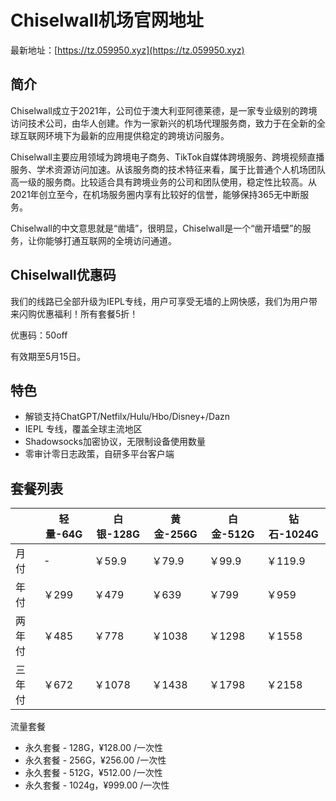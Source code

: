 # Chiselwall机场官网地址

最新地址：[https://tz.059950.xyz](https://tz.059950.xyz)

## 简介

Chiselwall成立于2021年，公司位于澳大利亚阿德莱德，是一家专业级别的跨境访问技术公司，由华人创建。作为一家新兴的机场代理服务商，致力于在全新的全球互联网环境下为最新的应用提供稳定的跨境访问服务。

Chiselwall主要应用领域为跨境电子商务、TikTok自媒体跨境服务、跨境视频直播服务、学术资源访问加速。从该服务商的技术特征来看，属于比普通个人机场团队高一级的服务商。比较适合具有跨境业务的公司和团队使用，稳定性比较高。从2021年创立至今，在机场服务圈内享有比较好的信誉，能够保持365无中断服务。

Chiselwall的中文意思就是“凿墙”，很明显，Chiselwall是一个“凿开墙壁”的服务，让你能够打通互联网的全境访问通道。

## Chiselwall优惠码

我们的线路已全部升级为IEPL专线，用户可享受无墙的上网快感，我们为用户带来闪购优惠福利！所有套餐5折！

优惠码：50off

有效期至5月15日。

## 特色

* 解锁支持ChatGPT/Netfilx/Hulu/Hbo/Disney+/Dazn
* IEPL 专线，覆盖全球主流地区
* Shadowsocks加密协议，无限制设备使用数量
* 零审计零日志政策，自研多平台客户端

## 套餐列表

||轻量-64G|白银-128G|黄金-256G|白金-512G|钻石-1024G|
|----|----|----|----|----|----|
|月付|-|￥59.9|￥79.9|￥99.9|￥119.9|
|年付|￥299|￥479|￥639|￥799|￥959|
|两年付|￥485|￥778|￥1038|￥1298|￥1558|
|三年付|￥672|￥1078|￥1438|￥1798|￥2158|

流量套餐

* 永久套餐 - 128G，¥128.00 /一次性
* 永久套餐 - 256G，¥256.00 /一次性
* 永久套餐 - 512G，¥512.00 /一次性
* 永久套餐 - 1024g，¥999.00 /一次性
